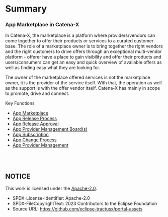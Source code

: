 # Summary

### App Marketplace in Catena-X

In Catena-X, the marketplace is a platform where providers/vendors can come together to offer their products or services to a curated customer base. The role of a marketplace owner is to bring together the right vendors and the right customers to drive offers through an exceptional multi-vendor platform - offerer have a place to gain visibility and offer their products and users/consumers can get an easy and quick overview of available offers as well as finding easy what they are looking for.

The owner of the marketplace offered services is not the marketplace owner, it is the provider of the service itself. With that, the operation as well as the support is with the offer vendor itself. Catena-X has mainly in scope to promote, drive and connect.

Key Functions

- [App Marketplace](./01.%20Marketplace)
- [App Release Process](./02.%20App%20Release%20Process)
- [App Release Approval](./03.%20App%20Release%20Approval)
- [App Provider Management Board(s)](<./04.%20App%20Provider%20Management%20Board(s)>)
- [App Subscription](./05.%20App%20Subscription)
- [App Change Process](./06.%20App%20Change%20Process)
- [App Provider Management](./07.%20App%20Provider%20Management)

<br>
<br>

## NOTICE

This work is licensed under the [Apache-2.0](https://www.apache.org/licenses/LICENSE-2.0).

- SPDX-License-Identifier: Apache-2.0
- SPDX-FileCopyrightText: 2023 Contributors to the Eclipse Foundation
- Source URL: https://github.com/eclipse-tractusx/portal-assets
